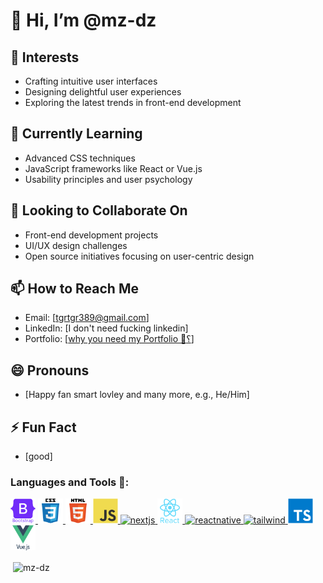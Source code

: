 # 👋 Hi, I’m @mz-dz

## 👀 Interests
- Crafting intuitive user interfaces
- Designing delightful user experiences
- Exploring the latest trends in front-end development

## 🌱 Currently Learning
- Advanced CSS techniques
- JavaScript frameworks like React or Vue.js
- Usability principles and user psychology

## 💞️ Looking to Collaborate On
- Front-end development projects
- UI/UX design challenges
- Open source initiatives focusing on user-centric design

## 📫 How to Reach Me
- Email: [tgrtgr389@gmail.com]
- LinkedIn: [I don't need fucking linkedin]
- Portfolio: [[why you need my Portfolio 🤨؟](https://ibra-alpha.vercel.app/)]

## 😄 Pronouns
- [Happy fan smart lovley and many more, e.g., He/Him]

## ⚡ Fun Fact
- [good]

<h3 align="left">Languages and Tools 🧰:</h3>
<p align="left"> <a href="https://getbootstrap.com" target="_blank" rel="noreferrer"> <img src="https://raw.githubusercontent.com/devicons/devicon/master/icons/bootstrap/bootstrap-plain-wordmark.svg" alt="bootstrap" width="40" height="40"/> </a> <a href="https://www.w3schools.com/css/" target="_blank" rel="noreferrer"> <img src="https://raw.githubusercontent.com/devicons/devicon/master/icons/css3/css3-original-wordmark.svg" alt="css3" width="40" height="40"/> </a> <a href="https://www.w3.org/html/" target="_blank" rel="noreferrer"> <img src="https://raw.githubusercontent.com/devicons/devicon/master/icons/html5/html5-original-wordmark.svg" alt="html5" width="40" height="40"/> </a> <a href="https://developer.mozilla.org/en-US/docs/Web/JavaScript" target="_blank" rel="noreferrer"> <img src="https://raw.githubusercontent.com/devicons/devicon/master/icons/javascript/javascript-original.svg" alt="javascript" width="40" height="40"/> </a> <a href="https://nextjs.org/" target="_blank" rel="noreferrer"> <img src="https://cdn.worldvectorlogo.com/logos/nextjs-2.svg" alt="nextjs" width="40" height="40"/> </a> <a href="https://reactjs.org/" target="_blank" rel="noreferrer"> <img src="https://raw.githubusercontent.com/devicons/devicon/master/icons/react/react-original-wordmark.svg" alt="react" width="40" height="40"/> </a> <a href="https://reactnative.dev/" target="_blank" rel="noreferrer"> <img src="https://reactnative.dev/img/header_logo.svg" alt="reactnative" width="40" height="40"/> </a> <a href="https://tailwindcss.com/" target="_blank" rel="noreferrer"> <img src="https://www.vectorlogo.zone/logos/tailwindcss/tailwindcss-icon.svg" alt="tailwind" width="40" height="40"/> </a> <a href="https://www.typescriptlang.org/" target="_blank" rel="noreferrer"> <img src="https://raw.githubusercontent.com/devicons/devicon/master/icons/typescript/typescript-original.svg" alt="typescript" width="40" height="40"/> </a> <a href="https://vuejs.org/" target="_blank" rel="noreferrer"> <img src="https://raw.githubusercontent.com/devicons/devicon/master/icons/vuejs/vuejs-original-wordmark.svg" alt="vuejs" width="40" height="40"/> </a> </p>




<p>&nbsp;<img align="center" src="https://github-readme-stats.vercel.app/api?username=mz-dz&show_icons=true&locale=en" alt="mz-dz" /></p>
